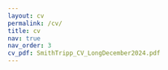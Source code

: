 ```yaml
---
layout: cv
permalink: /cv/
title: cv
nav: true
nav_order: 3
cv_pdf: SmithTripp_CV_LongDecember2024.pdf
---
```

